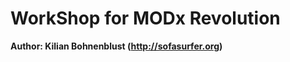 WorkShop for MODx Revolution
===================================
**Author: Kilian Bohnenblust (http://sofasurfer.org)**
